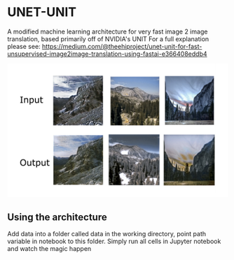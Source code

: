 # UNET-UNIT
A modified machine learning architecture for very fast image 2 image translation, based primarily off of NVIDIA's UNIT
For a full explanation please see: https://medium.com/@theehiproject/unet-unit-for-fast-unsupervised-image2image-translation-using-fastai-e366408eddb4

![Winter to summer example](./winter2summer.png)

## Using the architecture
Add data into a folder called data in the working directory, point path variable in notebook to this folder. Simply run all cells in Jupyter notebook and watch the magic happen
